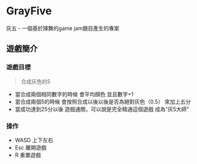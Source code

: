 # GrayFive

灰五 - 一個基於揮舞的game jam題目產生的專案

## 遊戲簡介
### 遊戲目標
> 合成灰色的5

- 當合成兩個相同數字的時候
會平均顏色 並且數字+1
- 當合成兩個5的時候
會按照合成以後以後是否為絕對灰色（0.5）
來加上五分
- 當成功達到25分以後
遊戲通關，可以說是完全精通這個遊戲
成為"灰5大師"

### 操作
- WASD 上下左右
- Esc 離開遊戲
- R 重置遊戲